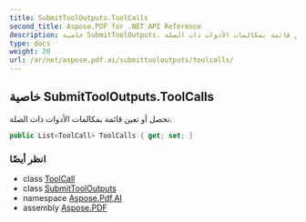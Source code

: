 ```yaml
---
title: SubmitToolOutputs.ToolCalls
second_title: Aspose.PDF for .NET API Reference
description: خاصية SubmitToolOutputs. تحصل أو تعين قائمة بمكالمات الأدوات ذات الصلة
type: docs
weight: 20
url: /ar/net/aspose.pdf.ai/submittooloutputs/toolcalls/
---
```

## خاصية SubmitToolOutputs.ToolCalls

تحصل أو تعين قائمة بمكالمات الأدوات ذات الصلة.

```csharp
public List<ToolCall> ToolCalls { get; set; }
```

### انظر أيضًا

* class [ToolCall](../../toolcall/)
* class [SubmitToolOutputs](../)
* namespace [Aspose.Pdf.AI](../../../aspose.pdf.ai/)
* assembly [Aspose.PDF](../../../)